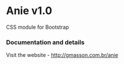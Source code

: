 # Anie v1.0
CSS module for Bootstrap

### Documentation and details
Visit the website - <http://gmasson.com.br/anie>